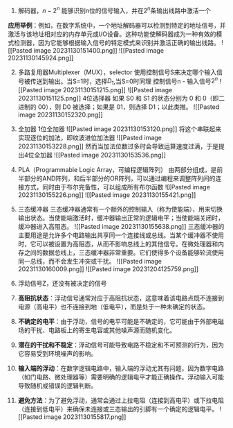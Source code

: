 1. 解码器，$n - 2^n$
能够识别n位的信号输入，并在$2^n$条输出线路中激活一个

**应用举例**：例如，在数字系统中，一个地址解码器可以检测到特定的地址信号，并激活与该地址相对应的内存单元或I/O设备。这种功能使解码器成为一种有效的模式检测器，因为它能够根据输入信号的特定模式来识别并激活正确的输出线路。
![[Pasted image 20231130151400.png]]
![[Pasted image 20231130145924.png]]

2. 多路复用器Multiplexer（MUX），selector
使用控制信号S来决定哪个输入信号被传送到输出。当S=1时，选择$D_1$,当S=0时同理
控制信号n - 输入信号$2^n$
![[Pasted image 20231130151215.png]]
![[Pasted image 20231130151125.png]]
4位选择器
如果 S0 和 S1 的状态分别为 0 和 0（即二进制的 00），则 D0 被选择；如果是 01，则选择 D1；以此类推。
![[Pasted image 20231130152320.png]]

3. 全加器
1位全加器
![[Pasted image 20231130153120.png]]
将这个串联起来实现逐位的加法，即纹波进位加法器
![[Pasted image 20231130153228.png]]
然而当加法位数过多时会导致运算速度过满，于是提出4位全加器
![[Pasted image 20231130153536.png]]

4. PLA（Programmable Logic Array，可编程逻辑阵列）
由两部分组成，是前半部分的AND阵列，和后半部分的OR阵列，可以通过编程来调整阵列间的连接方式，同时由于布尔完备性，可以组成所有布尔函数
![[Pasted image 20231130155226.png]]
![[Pasted image 20231130155421.png]]
5. 三态缓冲器
三态缓冲器通常有一个额外的控制输入（称为使能端），用来切换输出状态。当使能端激活时，缓冲器输出正常的逻辑电平；当使能端关闭时，缓冲器进入高阻态。
![[Pasted image 20231130155638.png]]
三态缓冲器的主要用途是允许多个电路输出共享同一个连接线或总线。当某个缓冲器不使用时，它可以被设置为高阻态，从而不影响总线上的其他信号。在微处理器和内存之间的数据总线上，三态缓冲器非常重要。它们使得多个设备能够轮流使用同一总线，而不会发生冲突或干扰。
![[Pasted image 20231130160009.png]]
![[Pasted image 20231204125759.png]]

6. 浮动信号Z，还没有被决定的信号
1. **高阻抗状态**：浮动信号通常对应于高阻抗状态，这意味着该电路点既不连接到电源（高电平）也不连接到地（低电平），而是处于一种未确定的状态。
    
2. **不确定的电平**：由于浮动，信号的电平可能是不确定的，它可能由于外部电磁场的干扰、电路板上的寄生电容或其他噪声源而随机变化。
    
3. **潜在的干扰和不稳定**：浮动信号可能导致电路不稳定和不可预测的行为，因为它容易受到环境噪声的影响。
    
4. **输入端的浮动**：在数字逻辑电路中，输入端的浮动尤其有问题，因为数字电路（如门电路、微处理器等）需要明确的逻辑电平才能正确操作。浮动输入可能导致随机或错误的逻辑判断。
    
5. **避免方法**：为了避免浮动，通常会通过上拉电阻（连接到高电平）或下拉电阻（连接到低电平）来确保未连接或三态输出的引脚有一个确定的逻辑电平。
![[Pasted image 20231130155817.png]]